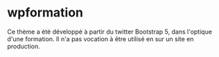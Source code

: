 # wpformation
Ce thème a été développé à partir du twitter Bootstrap 5, dans l'optique d'une formation. Il n'a pas vocation à être utilisé en sur un site en production.
